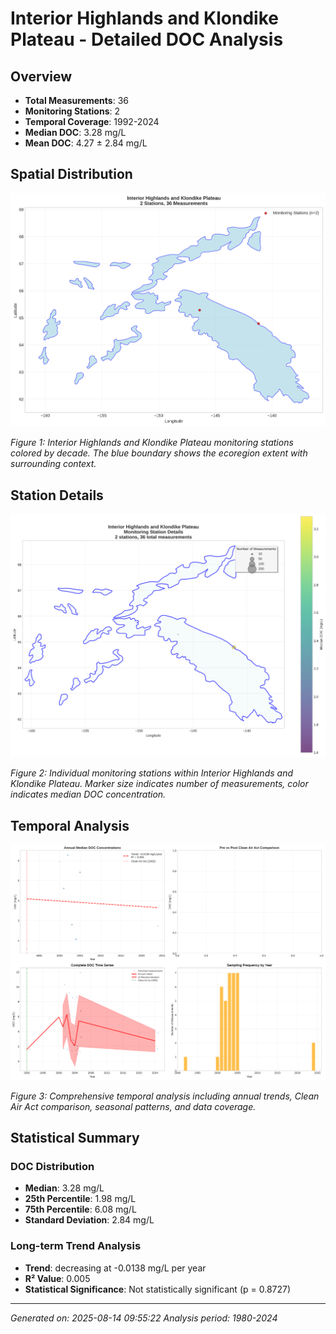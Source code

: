 # Interior Highlands and Klondike Plateau - Detailed DOC Analysis

## Overview
- **Total Measurements**: 36
- **Monitoring Stations**: 2
- **Temporal Coverage**: 1992-2024
- **Median DOC**: 3.28 mg/L
- **Mean DOC**: 4.27 ± 2.84 mg/L

## Spatial Distribution

![Ecoregion Overview](Interior_Highlands_and_Klondike_Plateau_overview_map.png)

*Figure 1: Interior Highlands and Klondike Plateau monitoring stations colored by decade. The blue boundary shows the ecoregion extent with surrounding context.*

## Station Details

![Station Details](Interior_Highlands_and_Klondike_Plateau_stations.png)

*Figure 2: Individual monitoring stations within Interior Highlands and Klondike Plateau. Marker size indicates number of measurements, color indicates median DOC concentration.*

## Temporal Analysis

![Time Series Analysis](Interior_Highlands_and_Klondike_Plateau_timeseries.png)

*Figure 3: Comprehensive temporal analysis including annual trends, Clean Air Act comparison, seasonal patterns, and data coverage.*

## Statistical Summary

### DOC Distribution
- **Median**: 3.28 mg/L
- **25th Percentile**: 1.98 mg/L  
- **75th Percentile**: 6.08 mg/L
- **Standard Deviation**: 2.84 mg/L

### Long-term Trend Analysis

- **Trend**: decreasing at -0.0138 mg/L per year
- **R² Value**: 0.005
- **Statistical Significance**: Not statistically significant (p = 0.8727)


---
*Generated on: 2025-08-14 09:55:22*
*Analysis period: 1980-2024*

